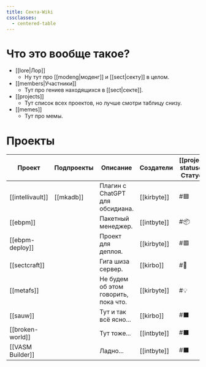 ```yaml
---
title: Секта-Wiki
cssclasses:
  - centered-table
---
```

# Что это вообще такое?

- [[lore|Лор]]
	- Ну тут про [[modeng|моденг]] и [[sect|секту]] в целом.
- [[members|Участники]]
	- Тут про гениев находящихся в [[sect|секте]].
- [[projects]]
	- Тут список всех проектов, но лучше смотри таблицу снизу.
- [[memes]]
	- Тут про мемы.

# Проекты

| Проект           | Подпроекты | Описание                             | Создатели   | [[project-statuses\|Статус]] |
| ---------------- | ---------- | ------------------------------------ | ----------- | ---------------------------- |
| [[intellivault]] | [[mkadb]]  | Плагин с ChatGPT для обсидиана.      | [[kirbyte]] | #🟦                          |
| [[ebpm]]         |            | Пакетный менеджер.                   | [[intbyte]] | #📦                          |
| [[ebpm-deploy]]  |            | Проект для деплоя.                   | [[kirbyte]] | #🟥                          |
| [[sectcraft]]    |            | Гига шиза сервер.                    | [[kirbo]]   | #📢                          |
| [[metafs]]       |            | Не будем об этом говорить, пока что. | [[kirbyte]] | #💡                          |
| [[sauw]]         |            | Тут и так всё ясно...                | [[kirbo]]   | #⬛                           |
| [[broken-world]] |            | Тут тоже...                          | [[intbyte]] | #⬛                           |
| [[VASM Builder]] |            | Ладно...                             | [[intbyte]] | #⬛                           |

